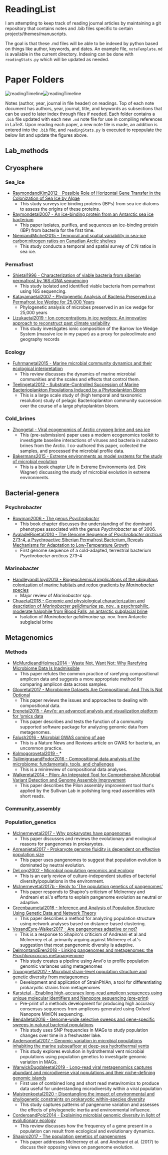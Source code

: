# ReadingList

I am attempting to keep track of reading journal articles by maintaining a git repository that contains notes and .bib files specific to certain projects/themes/manuscripts.

The goal is that these .md files will be able to be indexed by python based on things like author, keywords, and dates.  An example file, `noteTemplate.md` is available in the current directory.  Indexing can be done with `readingStats.py` which will be updated as needed.

# Paper Folders
![readingTimeline](https://github.com/zscooper/ReadingList/blob/master/readingCloud.png)![readingTimeline](https://github.com/zscooper/ReadingList/blob/master/readingTimeline.png)

Notes (author, year, journal in file header) on readings.  Top of each note document has authors, year, journal, title, and keywords as subsections that can be used to later index through files if needed. Each folder contains a `.bib` file updated with each new `.md` note file for use in compiling references in LaTeX.  Upon reading each paper, a new note file is made, an addition is entered into the `.bib` file, and `readingStats.py` is executed to repopulate the below list and update the figures above.


## Lab_methods 
 

## Cryosphere 
 

### Sea_ice 
 
* [RaymondandKim2012 - Possible Role of Horizontal Gene Transfer in the Colonization of Sea Ice by Algae](https://github.com/zscooper/ReadingList/tree/master/papers/Cryosphere/Sea_ice/RaymondandKim2012.md) 
     * This study surveys ice binding proteins (IBPs) from sea ice diatoms to assess the origins of these proteins. 
* [Raymondetal2007 - An ice-binding protein from an Antarctic sea ice bacterium](https://github.com/zscooper/ReadingList/tree/master/papers/Cryosphere/Sea_ice/Raymondetal2007.md) 
     * This paper isolates, purifies, and sequences an ice-binding protein (IBP) from bacteria for the first time. 
* [NiemiandMichel2015 - Temporal and spatial variability in sea-ice carbon:nitrogen ratios on Canadian Arctic shelves](https://github.com/zscooper/ReadingList/tree/master/papers/Cryosphere/Sea_ice/NiemiandMichel2015.md) 
     * This study conducts a temporal and spatial survey of C:N ratios in sea ice. 

### Permafrost 
 
* [Shietal1996 - Characterization of viable bacteria from siberian permafrost by 16S rDNA sequencing](https://github.com/zscooper/ReadingList/tree/master/papers/Cryosphere/Permafrost/Shietal1996.md) 
     * This study isolated and identified viable bacteria from permafrost using 16S sequencing. 
* [Katayamaetal2007 - Phylogenetic Analysis of Bacteria Preserved in a Permafrost Ice Wedge for 25,000 Years](https://github.com/zscooper/ReadingList/tree/master/papers/Cryosphere/Permafrost/Katayamaetal2007.md) 
     * Phylogenetic analysis of microbes preserved in an ice wedge for 25,000 years 
* [Lizukaetal2019 - Ion concentrations in ice wedges: An innovative approach to reconstruct past climate variability](https://github.com/zscooper/ReadingList/tree/master/papers/Cryosphere/Permafrost/Lizukaetal2019.md) 
     * This study investigates ionic composition of the Barrow Ice Wedge System (massive ice in my paper) as a proxy for paleoclimate and geography records 

### Ecology 
 
* [Fuhrmanetal2015 - Marine microbial community dynamics and their ecological interpretation](https://github.com/zscooper/ReadingList/tree/master/papers/Cryosphere/Ecology/Fuhrmanetal2015.md) 
     * This review discusses the dynamics of marine microbial communities and the scales and effects that control them. 
* [Teelingetal2012 - Substrate-Controlled Succession of Marine Bacterioplankton Populations Induced by a Phytoplankton Bloom](https://github.com/zscooper/ReadingList/tree/master/papers/Cryosphere/Ecology/Teelingetal2012.md) 
     * This is a large scale study of (high temporal and taxonomic resolution) study of pelagic Bacterioplankton community succession over the course of a large phytoplankton bloom. 

### Cold_brines 
 
* [Zhongetal - Viral ecogenomics of Arctic cryopeg brine and sea ice](https://github.com/zscooper/ReadingList/tree/master/papers/Cryosphere/Cold_brines/Zhongetal.md) 
     * This (pre-submission) paper uses a modern ecogenomics toolkit to investigate baseline interactions of viruses and bacteria in subzero brines from the Arctic. I co-authored this paper, collected the samples, and processed the microbial profile data. 
* [Bakermans2015 - Extreme environments as model systems for the study of microbial evolution](https://github.com/zscooper/ReadingList/tree/master/papers/Cryosphere/Cold_brines/Bakermans2015.md) 
     * This is a book chapter Life in Extreme Environments (ed. Dirk Wagner) discussing the study of microbial evolution in extreme environments. 

## Bacterial-genera 
 

### Psychrobacter 
 
* [Bowman2006 - The genus *Psychrobacter*](https://github.com/zscooper/ReadingList/tree/master/papers/Bacterial-genera/Psychrobacter/Bowman2006.md) 
     * This book chapter discusses the understanding of the dominant phenotypes associated with the genus *Psychrobacter* as of 2006. 
* [AyaladelRioetal2010 - The Genome Sequence of *Psychrobacter arcticus* 273-4, a Psychroactive Siberian Permafrost Bacterium, Reveals Mechanisms for Adaptation to Low-Temperature Growth](https://github.com/zscooper/ReadingList/tree/master/papers/Bacterial-genera/Psychrobacter/AyaladelRioetal2010.md) 
     * First genome sequence of a cold-adapted, terrestrial bacterium *Psychrobacter arcticus* 273-4 

### Marinobacter 
 
* [HandleyandLloyd2013 - Biogeochemical implications of the ubiquitous colonization of marine habitats and redox gradients by *Marinobacter* species](https://github.com/zscooper/ReadingList/tree/master/papers/Bacterial-genera/Marinobacter/HandleyandLloyd2013.md) 
     * Major review of *Marinobacter* spp. 
* [Chuaetal2018 - Genomic and physiological characterization and description of *Marinobacter gelidimuriae* sp. nov., a psychrophilic, moderate halophile from Blood Falls, an antarctic subglacial brine](https://github.com/zscooper/ReadingList/tree/master/papers/Bacterial-genera/Marinobacter/Chuaetal2018.md) 
     * Isolation of *Marinobacter gelidimuriae* sp. nov. from Antarctic subglacial brine 

## Metagenomics 
 

### Methods 
 
* [McMurdieandHolmes2014 - Waste Not, Want Not: Why Rarefying Microbiome Data Is Inadmissible](https://github.com/zscooper/ReadingList/tree/master/papers/Metagenomics/Methods/McMurdieandHolmes2014.md) 
     * This paper refutes the common practice of rarefying compositional amplicon data and suggests a more appropriate method for comparing amplicon data across samples. 
* [Glooretal2017 - Microbiome Datasets Are Compositional: And This Is Not Optional](https://github.com/zscooper/ReadingList/tree/master/papers/Metagenomics/Methods/Glooretal2017.md) 
     * This paper reviews the issues and approaches to dealing with compositional data. 
* [Erenetal2015 - Anvi’o: an advanced analysis and visualization platform for ‘omics data](https://github.com/zscooper/ReadingList/tree/master/papers/Metagenomics/Methods/Erenetal2015.md) 
     * This paper describes and tests the function of a community supported software package for analyzing genomic data from metagenomes. 
* [Falush2016 - Microbial GWAS coming of age](https://github.com/zscooper/ReadingList/tree/master/papers/Metagenomics/Methods/Falush2016.md) 
     * This is a Nature News and Reviews article on GWAS for bacteria, an uncommon practice. 
* [Kolmogorovetal2019 - ](https://github.com/zscooper/ReadingList/tree/master/papers/Metagenomics/Methods/Kolmogorovetal2019.md) 
     *  
* [TsilimigrasandFodor2016 - Compositional data analysis of the microbiome: fundamentals, tools, and challenges](https://github.com/zscooper/ReadingList/tree/master/papers/Metagenomics/Methods/TsilimigrasandFodor2016.md) 
     * This is a minireview of compositional data analyses. 
* [Walkeretal2014 - Pilon: An Integrated Tool for Comprehensive Microbial Variant Detection and Genome Assembly Improvement](https://github.com/zscooper/ReadingList/tree/master/papers/Metagenomics/Methods/Walkeretal2014.md) 
     * This paper describes the Pilon assembly improvement tool that's applied by the Sullivan Lab in polishing long read assemblies with short reads. 

### Community_assembly 
 

### Population_genetics 
 
* [McInerneyetal2017 - Why prokaryotes have pangenomes](https://github.com/zscooper/ReadingList/tree/master/papers/Metagenomics/Population_genetics/McInerneyetal2017.md) 
     * This paper discusses and reviews the evolutionary and ecological reasons for pangenomes in prokaryotes. 
* [Anreanietal2017 - Prokaryote genome fluidity is dependent on effective population size](https://github.com/zscooper/ReadingList/tree/master/papers/Metagenomics/Population_genetics/Anreanietal2017.md) 
     * This paper uses pangenomes to suggest that population evolution is dominated by neutral evolution. 
* [DeLong2002 - Microbial population genomics and ecology](https://github.com/zscooper/ReadingList/tree/master/papers/Metagenomics/Population_genetics/DeLong2002.md) 
     * This is an early review of culture-independent studies of bacterial diversity/populations in the environment. 
* [McInerneyetal2017b - Reply to ‘The population genetics of pangenomes’](https://github.com/zscooper/ReadingList/tree/master/papers/Metagenomics/Population_genetics/McInerneyetal2017b.md) 
     * This paper responds to Shapiro's criticism of McInerney and Andreani et al.'s efforts to explain pangenome evolution as neutral or adaptive. 
* [Greenbaumetal2016 - Inference and Analysis of Population Structure Using Genetic Data and Network Theory](https://github.com/zscooper/ReadingList/tree/master/papers/Metagenomics/Population_genetics/Greenbaumetal2016.md) 
     * This paper describes a method for analyzing population structure using network analyses based on distance-based clustering. 
* [VosandEyre-Walker2017 - Are pangenomes adaptive or not?](https://github.com/zscooper/ReadingList/tree/master/papers/Metagenomics/Population_genetics/VosandEyre-Walker2017.md) 
     * This is a response to Shapiro's criticism of Andreani et al and McInerney et al. primarily arguing against McInerey et al.'s suggestion that most pangenomic diversity is adaptive. 
* [DelmontandEren2018 - Linking pangenomes and metagenomes: the *Prochlorococcus* metapangenome](https://github.com/zscooper/ReadingList/tree/master/papers/Metagenomics/Population_genetics/DelmontandEren2018.md) 
     * This study creates a pipeline using Anvi'o to profile population genomic variances using metagenomes 
* [Truongnetal2017 - Microbial strain-level population structure and genetic diversity from metagenomes](https://github.com/zscooper/ReadingList/tree/master/papers/Metagenomics/Population_genetics/Truongnetal2017.md) 
     * Development and application of StrainPhlAn, a tool for differentiating prokaryotic strains from metagenomes 
* [Karstetal - Enabling high-accuracy long-read amplicon sequences using unique molecular identifiers and Nanopore sequencing (pre-print)](https://github.com/zscooper/ReadingList/tree/master/papers/Metagenomics/Population_genetics/Karstetal.md) 
     * Pre-print of a methods development for producing high accuracy consensus sequences from amplicons generated using Oxford Nanopore MinION sequencing. 
* [Bendalletal2016 - Genome-wide selective sweeps and gene-specific sweeps in natural bacterial populations](https://github.com/zscooper/ReadingList/tree/master/papers/Metagenomics/Population_genetics/Bendalletal2016.md) 
     * This study uses SNP frequencies in MAGs to study population changes over time in a freshwater lake. 
* [Andersonetal2017 - Genomic variation in microbial populations inhabiting the marine subseafloor at deep-sea hydrothermal vents](https://github.com/zscooper/ReadingList/tree/master/papers/Metagenomics/Population_genetics/Andersonetal2017.md) 
     * This study explores evolution in hydrothermal vent microbial populations using population genetics to investigate genomic variation in MAGs. 
* [WarwickDugdaleetal2019 - Long-read viral metagenomics captures abundant and microdiverse viral populations and their niche-defining genomic islands](https://github.com/zscooper/ReadingList/tree/master/papers/Metagenomics/Population_genetics/WarwickDugdaleetal2019.md) 
     * First use of combined long and short read metaviromics to produce data useful for understanding microdiversity within a viral population 
* [Maistrenkoetal2020 - Disentangling the impact of environmental and phylogenetic constraints on prokaryotic within-species diversity](https://github.com/zscooper/ReadingList/tree/master/papers/Metagenomics/Population_genetics/Maistrenkoetal2020.md) 
     * This study captures patterns of pangenome variation and assesses the effects of phylogenetic inertia and environmental influence. 
* [CorderoandPolz2014 - Explaining microbial genomic diversity in light of evolutionary ecology](https://github.com/zscooper/ReadingList/tree/master/papers/Metagenomics/Population_genetics/CorderoandPolz2014.md) 
     * This review discusses how the frequency of a gene present in a population can result from ecological and evolutionary dynamics. 
* [Shapiro2017 - The population genetics of pangenomes](https://github.com/zscooper/ReadingList/tree/master/papers/Metagenomics/Population_genetics/Shapiro2017.md) 
     * This paper addresses McInerney et al. and Andreani et al. (2017) to discuss their opposing views on pangenome evolution. 
